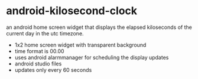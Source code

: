 # android-kilosecond-clock

an android home screen widget that displays the elapsed kiloseconds of the current day in the utc timezone.

* 1x2 home screen widget with transparent background
* time format is 00.00
* uses android alarmmanager for scheduling the display updates
* android studio files
* updates only every 60 seconds
